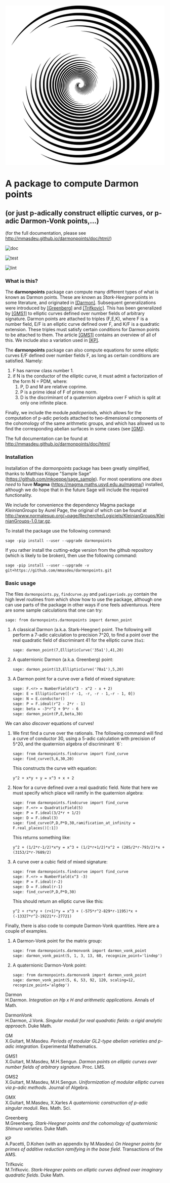 <p align="center">
    <img alt="logo" src="https://github.com/mmasdeu/darmonpoints/raw/main/doc/static/logo.svg?sanitize=true">
</p>

# A package to compute Darmon points

## (or just p-adically construct elliptic curves, or p-adic Darmon-Vonk points,...)

(for the full documentation, please see
<http://mmasdeu.github.io/darmonpoints/doc/html/>)


![doc](https://github.com/mmasdeu/darmonpoints/actions/workflows/doc.yml/badge.svg)

![test](https://github.com/mmasdeu/darmonpoints/actions/workflows/test.yml/badge.svg)

![lint](https://github.com/mmasdeu/darmonpoints/actions/workflows/lint.yml/badge.svg)


### What is this?

The **darmonpoints** package can compute many different types of what is
known as Darmon points. These are known as *Stark-Heegner* points in
some literature, and originated in
<a href="#Darmon" class="citation">[Darmon]</a>. Subsequent
generalizations were introduced by
<a href="#Greenberg" class="citation">[Greenberg]</a> and
<a href="#Trifkovic" class="citation">[Trifkovic]</a>. This has been
generalized by <a href="#GMS1" class="citation">[GMS1]</a> to elliptic
curves defined over number fields of arbitrary signature. Darmon points
are attached to triples <span class="title-ref">(F,E,K)</span>, where
<span class="title-ref">F</span> is a number field,
<span class="title-ref">E/F</span> is an elliptic curve defined over
<span class="title-ref">F</span>, and <span class="title-ref">K/F</span>
is a quadratic extension. These triples must satisfy certain conditions
for Darmon points to be attached to them. The article
<a href="#GMS1" class="citation">[GMS1]</a> contains an overview of all
of this. We include also a variation used in
<a href="#KP" class="citation">[KP]</a>.

The **darmonpoints** package can also compute equations for some
elliptic curves <span class="title-ref">E/F</span> defined over number
fields <span class="title-ref">F</span>, as long as certain conditions
are satisfied. Namely:

1)  <span class="title-ref">F</span> has narrow class number
    <span class="title-ref">1</span>.
2)  if <span class="title-ref">N</span> is the conductor of the elliptic
    curve, it must admit a factorization of the form
    <span class="title-ref">N = PDM</span>, where:
    1)  <span class="title-ref">P</span>,
        <span class="title-ref">D</span> and
        <span class="title-ref">M</span> are relative coprime.
    2)  <span class="title-ref">P</span> is a prime ideal of
        <span class="title-ref">F</span> of prime norm.
    3)  <span class="title-ref">D</span> is the discriminant of a
        quaternion algebra over <span class="title-ref">F</span> which
        is split at only one infinite place.

Finally, we include the module *padicperiods*, which allows for the
computation of <span class="title-ref">p</span>-adic periods attached to
two-dimensional components of the cohomology of the same arithmetic
groups, and which has allowed us to find the corresponding abelian
surfaces in some cases (see <a href="#GM" class="citation">[GM]</a>).

The full documentation can be found at
<http://mmasdeu.github.io/darmonpoints/doc/html/>

### Installation

Installation of the *darmonpoints* package has been greatly simplified,
thanks to Matthias Köppe "Sample Sage"
(<https://github.com/mkoeppe/sage_sample>). For most operations one
*does need* to have **Magma** (<https://magma.maths.usyd.edu.au/magma/>)
installed, although we do hope that in the future Sage will include the
required functionality.

We include for convenience the dependency Magma package *KleinianGroups*
by Aurel Page, the original of which can be found at
<http://www.normalesup.org/~page/Recherche/Logiciels/KleinianGroups/KleinianGroups-1.0.tar.gz>.

To install the package use the following command:

    sage -pip install --user --upgrade darmonpoints

If you rather install the cutting-edge version from the github
repository (which is likely to be broken), then use the following
command:

    sage -pip install --user --upgrade -v git+https://github.com/mmasdeu/darmonpoints.git

### Basic usage

The files `darmonpoints.py`, `findcurve.py` and `padicperiods.py`
contain the high level routines from which show how to use the package,
although one can use parts of the package in other ways if one feels
adventurous. Here are some sample calculations that one can try:

    sage: from darmonpoints.darmonpoints import darmon_point

1)  A classical Darmon (a.k.a. Stark-Heegner) point. The following will
    perform a <span class="title-ref">7</span>-adic calculation to
    precision <span class="title-ref">7^20</span>, to find a point over
    the real quadratic field of discriminant
    <span class="title-ref">41</span> for the elliptic curve `35a1`:

        sage: darmon_point(7,EllipticCurve('35a1'),41,20)

2)  A quaternionic Darmon (a.k.a. Greenberg) point:

        sage: darmon_point(13,EllipticCurve('78a1'),5,20)

3)  A Darmon point for a curve over a field of mixed signature:

        sage: F.<r> = NumberField(x^3 - x^2 - x + 2)
        sage: E = EllipticCurve([-r -1, -r, -r - 1,-r - 1, 0])
        sage: N = E.conductor()
        sage: P = F.ideal(r^2 - 2*r - 1)
        sage: beta = -3*r^2 + 9*r - 6
        sage: darmon_point(P,E,beta,30)

We can also *discover* equations of curves!

1)  We first find a curve over the rationals. The following command will
    find a curve of conductor <span class="title-ref">30</span>, using a
    <span class="title-ref">5</span>-adic calculation with precision of
    <span class="title-ref">5^20</span>, and the quaternion algebra of
    discriminant \`6\`:

        sage: from darmonpoints.findcurve import find_curve
        sage: find_curve(5,6,30,20)

    This constructs the curve with equation:

        y^2 + x*y + y = x^3 + x + 2

2)  Now for a curve defined over a real quadratic field. Note that here
    we must specify which place will ramify in the quaternion algebra:

        sage: from darmonpoints.findcurve import find_curve
        sage: F.<r> = QuadraticField(5)
        sage: P = F.ideal(3/2*r + 1/2)
        sage: D = F.ideal(3)
        sage: find_curve(P,D,P*D,30,ramification_at_infinity = F.real_places()[:1])

    This returns something like:

        y^2 + (1/2*r-1/2)*x*y = x^3 + (1/2*r+1/2)*x^2 + (285/2*r-793/2)*x + (3153/2*r-7689/2)

3)  A curve over a cubic field of mixed signature:

        sage: from darmonpoints.findcurve import find_curve
        sage: F.<r> = NumberField(x^3 -3)
        sage: P = F.ideal(r-2)
        sage: D = F.ideal(r-1)
        sage: find_curve(P,D,P*D,30)

    This should return an elliptic curve like this:

        y^2 + r*x*y + (r+1)*y = x^3 + (-575*r^2-829*r-1195)*x + (-13327*r^2-19221*r-27721)

Finally, there is also code to compute Darmon-Vonk quantities. Here are
a couple of examples.

1)  A Darmon-Vonk point for the matrix group:

        sage: from darmonpoints.darmonvonk import darmon_vonk_point
        sage: darmon_vonk_point(5, 1, 3, 13, 60, recognize_point='lindep')

2)  A quaternionic Darmon-Vonk point:

        sage: from darmonpoints.darmonvonk import darmon_vonk_point
        sage: darmon_vonk_point(5, 6, 53, 92, 120, scaling=12, recognize_point='algdep')

<div id="citations">

<span id="Darmon" class="citation-label">Darmon</span>  
H.Darmon. *Integration on Hp x H and arithmetic applications*. Annals of
Math.

<span id="DarmonVonk" class="citation-label">DarmonVonk</span>  
H.Darmon, J.Vonk. *Singular moduli for real quadratic fields: a rigid
analytic approach*. Duke Math.

<span id="GM" class="citation-label">GM</span>  
X.Guitart, M.Masdeu. *Periods of modular GL2-type abelian varieties and
p-adic integration*. Experimental Mathematics.

<span id="GMS1" class="citation-label">GMS1</span>  
X.Guitart, M.Masdeu, M.H.Sengun. *Darmon points on elliptic curves over
number fields of arbitrary signature*. Proc. LMS.

<span id="GMS2" class="citation-label">GMS2</span>  
X.Guitart, M.Masdeu, M.H.Sengun. *Uniformization of modular elliptic
curves via p-adic methods*. Journal of Algebra.

<span id="GMX" class="citation-label">GMX</span>  
X.Guitart, M.Masdeu, X.Xarles *A quaternionic construction of p-adic
singular moduli*. Res. Math. Sci.

<span id="Greenberg" class="citation-label">Greenberg</span>  
M.Greenberg. *Stark-Heegner points and the cohomology of quaternionic
Shimura varieties*. Duke Math.

<span id="KP" class="citation-label">KP</span>  
A.Pacetti, D.Kohen (with an appendix by M.Masdeu) *On Heegner points for
primes of additive reduction ramifying in the base field*. Transactions
of the AMS.

<span id="Trifkovic" class="citation-label">Trifkovic</span>  
M.Trifkovic. *Stark-Heegner points on elliptic curves defined over
imaginary quadratic fields*. Duke Math.

</div>
